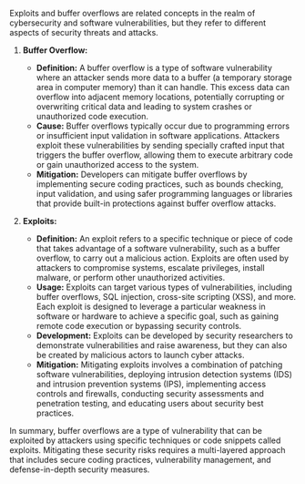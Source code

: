 Exploits and buffer overflows are related concepts in the realm of cybersecurity and software vulnerabilities, but they refer to different aspects of security threats and attacks.

1. **Buffer Overflow:**
   - **Definition:** A buffer overflow is a type of software vulnerability where an attacker sends more data to a buffer (a temporary storage area in computer memory) than it can handle. This excess data can overflow into adjacent memory locations, potentially corrupting or overwriting critical data and leading to system crashes or unauthorized code execution.
   - **Cause:** Buffer overflows typically occur due to programming errors or insufficient input validation in software applications. Attackers exploit these vulnerabilities by sending specially crafted input that triggers the buffer overflow, allowing them to execute arbitrary code or gain unauthorized access to the system.
   - **Mitigation:** Developers can mitigate buffer overflows by implementing secure coding practices, such as bounds checking, input validation, and using safer programming languages or libraries that provide built-in protections against buffer overflow attacks.

2. **Exploits:**
   - **Definition:** An exploit refers to a specific technique or piece of code that takes advantage of a software vulnerability, such as a buffer overflow, to carry out a malicious action. Exploits are often used by attackers to compromise systems, escalate privileges, install malware, or perform other unauthorized activities.
   - **Usage:** Exploits can target various types of vulnerabilities, including buffer overflows, SQL injection, cross-site scripting (XSS), and more. Each exploit is designed to leverage a particular weakness in software or hardware to achieve a specific goal, such as gaining remote code execution or bypassing security controls.
   - **Development:** Exploits can be developed by security researchers to demonstrate vulnerabilities and raise awareness, but they can also be created by malicious actors to launch cyber attacks.
   - **Mitigation:** Mitigating exploits involves a combination of patching software vulnerabilities, deploying intrusion detection systems (IDS) and intrusion prevention systems (IPS), implementing access controls and firewalls, conducting security assessments and penetration testing, and educating users about security best practices.

In summary, buffer overflows are a type of vulnerability that can be exploited by attackers using specific techniques or code snippets called exploits. Mitigating these security risks requires a multi-layered approach that includes secure coding practices, vulnerability management, and defense-in-depth security measures.
